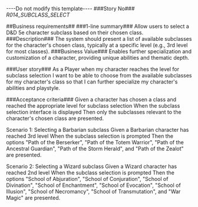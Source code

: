 ----Do not modify this template----
###Story No###
*R014_SUBCLASS_SELECT*

##Business requirements##
###1-line summary###
Allow users to select a D&D 5e character subclass based on their chosen class.
###Description###
The system should present a list of available subclasses for the character's chosen class, typically at a specific level (e.g., 3rd level for most classes).
###Business Value###
Enables further specialization and customization of a character, providing unique abilities and thematic depth.

###User story###
As a Player
when my character reaches the level for subclass selection
I want to be able to choose from the available subclasses for my character's class
so that I can further specialize my character's abilities and playstyle.

###Acceptance criteria###
Given a character has chosen a class and reached the appropriate level for subclass selection
When the subclass selection interface is displayed
Then only the subclasses relevant to the character's chosen class are presented.

Scenario 1: Selecting a Barbarian subclass
Given a Barbarian character has reached 3rd level
When the subclass selection is prompted
Then the options "Path of the Berserker", "Path of the Totem Warrior", "Path of the Ancestral Guardian", "Path of the Storm Herald", and "Path of the Zealot" are presented.

Scenario 2: Selecting a Wizard subclass
Given a Wizard character has reached 2nd level
When the subclass selection is prompted
Then the options "School of Abjuration", "School of Conjuration", "School of Divination", "School of Enchantment", "School of Evocation", "School of Illusion", "School of Necromancy", "School of Transmutation", and "War Magic" are presented.